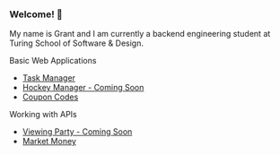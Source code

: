 ### Welcome! 👋

My name is Grant and I am currently a backend engineering student at Turing School of Software & Design. 

Basic Web Applications
- [Task Manager](https://github.com/grantdavis303/task_manager)
- [Hockey Manager - Coming Soon]()
- [Coupon Codes](https://github.com/grantdavis303/coupon_codes)

Working with APIs
- [Viewing Party - Coming Soon]()
- [Market Money](https://github.com/grantdavis303/market_money)

<!--
My Time at Turing:

- [M1 Project Reflections](https://gist.github.com/grantdavis303/5125a577b496932de8a916056e56a930)
- [M2 Intermission Work](https://gist.github.com/grantdavis303/ae196be07510a877020f58f615d998af)

<!--
**grantdavis303/grantdavis303** is a ✨ _special_ ✨ repository because its `README.md` (this file) appears on your GitHub profile.

Here are some ideas to get you started:

- 🔭 I’m currently working on ...
- 🌱 I’m currently learning ...
- 👯 I’m looking to collaborate on ...
- 🤔 I’m looking for help with ...
- 💬 Ask me about ...
- 📫 How to reach me: ...
- 😄 Pronouns: ...
- ⚡ Fun fact: ...
-->
